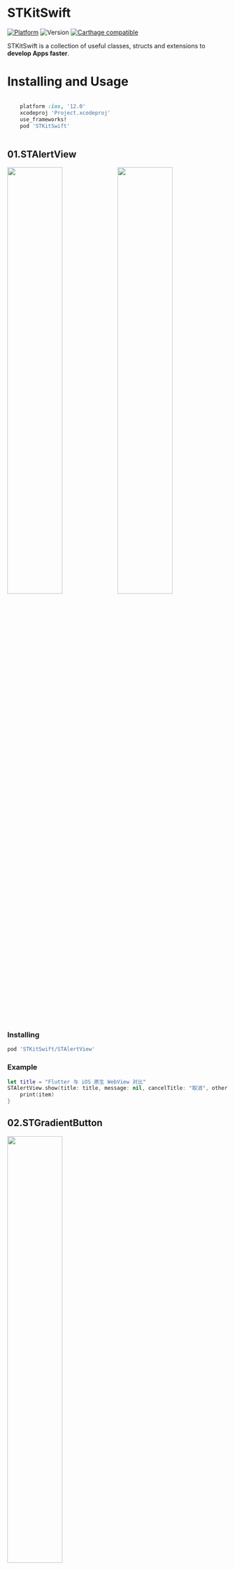 # STKitSwift

[![Platform](https://img.shields.io/cocoapods/p/STKitSwift.svg?style=flat)](https://github.com/STShenZhaoliang/STKitSwift)
![Version](https://img.shields.io/cocoapods/v/STKitSwift.svg?style=flat)
[![Carthage compatible](https://img.shields.io/badge/Carthage-compatible-4BC51D.svg?style=flat)](https://github.com/Carthage/Carthage)

STKitSwift is a collection of useful classes, structs and extensions to **develop Apps faster**.

Installing and Usage
====================

```ruby

    platform :ios, '12.0'
    xcodeproj 'Project.xcodeproj'
    use_frameworks!
    pod 'STKitSwift'
    
```

## 01.STAlertView

<img src="Resources/STAlertView01.png" width="50%" height="50%"><img src="Resources/STAlertView02.png" width="50%" height="50%">

### Installing

```ruby
pod 'STKitSwift/STAlertView'
```

### Example

```swift
let title = "Flutter 与 iOS 原生 WebView 对比"
STAlertView.show(title: title, message: nil, cancelTitle: "取消", otherTitle: "确定") { (item) in
    print(item)
}
```

## 02.STGradientButton

<img src="Resources/STGradientButton01.png" width="50%" height="50%">

### Installing and Usage

```
pod 'STKitSwift/STGradientButton'
```

## 03.STGradientView

<img src="Resources/STGradientView01.png" width="50%" height="50%">

### Installing and Usage

```
pod 'STKitSwift/STGradientView'
```

## 04.STHUD

<img src="Resources/STHUD01.png" width="50%" height="50%"><img src="Resources/STHUD02.png" width="50%" height="50%">

### Installing and Usage

```
pod 'STKitSwift/STHUD'
```

## 05.STMoveButton
<img src="Resources/STMoveButton.gif" width="50%" height="50%">
### Installing and Usage

```
pod 'STKitSwift/STMoveButton'
```

## 06.STPhoneTextField
<img src="Resources/STPhoneTextField01.png" width="50%" height="50%">
### Installing and Usage

```
pod 'STKitSwift/STPhoneTextField'
```

## 07.STProgressView

<img src="Resources/STProgressView01.png" width="50%" height="50%">

### Installing and Usage

```
pod 'STKitSwift/STProgressView'
```

## 08.STSegmentedControl

<img src="Resources/STSegmentedControl01.png" width="50%" height="50%">

### Installing and Usage

```
pod 'STKitSwift/STSegmentedControl'

```
